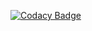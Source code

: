 [![Codacy Badge](https://app.codacy.com/project/badge/Grade/75e992e02da3479795224d666b949062)](https://www.codacy.com/gh/PreciousAma/acarereview_landing_page/dashboard?utm_source=github.com&utm_medium=referral&utm_content=PreciousAma/acarereview_landing_page&utm_campaign=Badge_Grade)
